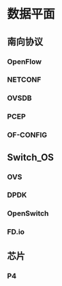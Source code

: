# 数据平面

## 南向协议

### OpenFlow
### NETCONF
### OVSDB
### PCEP
### OF-CONFIG

## Switch_OS

### OVS
### DPDK
### OpenSwitch
### FD.io

## 芯片

### P4
